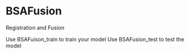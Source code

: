 # BSAFusion
Registration and Fusion

Use BSAFuison_train to train your model
Use BSAFusion_test to test the model
